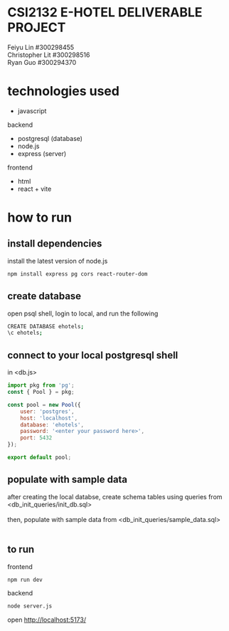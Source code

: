 # CSI2132 E-HOTEL DELIVERABLE PROJECT
Feiyu Lin #300298455 <br>
Christopher Lit #300298516 <br>
Ryan Guo #300294370

# technologies used
- javascript

backend
- postgresql (database)
- node.js
- express (server)

frontend
- html
- react + vite

# how to run
## install dependencies
install the latest version of node.js
```bash
npm install express pg cors react-router-dom
```


## create database
open psql shell, login to local, and run the following
```bash
CREATE DATABASE ehotels;
\c ehotels;
```

## connect to your local postgresql shell
in <db.js>
```javascript
import pkg from 'pg';
const { Pool } = pkg;

const pool = new Pool({
    user: 'postgres',
    host: 'localhost',
    database: 'ehotels',
    password: '<enter your password here>',
    port: 5432
});

export default pool;
```

## populate with sample data
after creating the local databse, create schema tables using queries from <db_init_queries/init_db.sql><br><br>
then, populate with sample data from <db_init_queries/sample_data.sql><br><br>

## to run
frontend
```bash
npm run dev
```
backend
```bash
node server.js
```
open [http://localhost:5173/](http://localhost:5173/)

